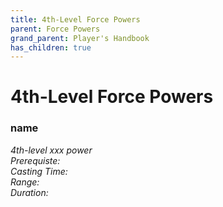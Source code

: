 ```yaml
---
title: 4th-Level Force Powers
parent: Force Powers
grand_parent: Player's Handbook
has_children: true
---
```

# 4th-Level Force Powers

### name	
*4th-level xxx power*
<br>*Prerequiste:* 
<br>*Casting Time:* 
<br>*Range:* 
<br>*Duration:* 

